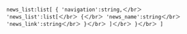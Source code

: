 <code>news_list:list[
    {
          'navigation':string,＜/br＞ 
          'news_list':list[＜/br＞ 
              {＜/br＞ 
                  'news_name':string＜/br＞ 
                  'news_link':string＜/br＞ 
              }＜/br＞ 
          ]＜/br＞ 
    }＜/br＞ 
]<code>
     
